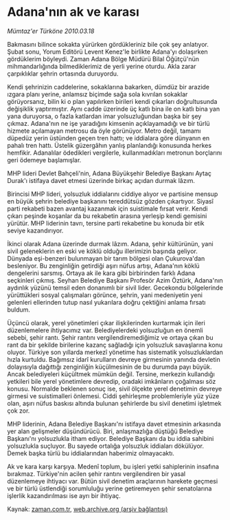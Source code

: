 # Adana'nın ak ve karası

*Mümtaz'er Türköne 2010.03.18*

<tr><td class="metin" colspan="2" style="padding-top: 20px; padding-left: 5px; ">Bakmasını bilince sokakta yürürken gördükleriniz bile çok şey anlatıyor. Şubat sonu, Yorum Editörü Levent Kenez'le birlikte Adana'yı dolaşırken gördüklerim böyleydi. Zaman Adana Bölge Müdürü Bilal Öğütçü'nün mihmandarlığında bilmediklerimiz de yerli yerine oturdu. Akla zarar çarpıklıklar şehrin ortasında duruyordu.</td></tr><tr><td class="metin" colspan="2" style="padding-top: 20px; padding-left: 5px; "><p> Kendi şehrinizin caddelerine, sokaklarına bakarken, dümdüz bir arazide ızgara planı yerine, anlamsız biçimde sağa sola kıvrılan sokaklar görüyorsanız, bilin ki o plan yapılırken birileri kendi çıkarları doğrultusunda değişiklik yaptırmıştır. Aynı cadde üzerinde üç katlı bina ile on katlı bina yan yana duruyorsa, o fazla katlardan imar yolsuzluğundan başka bir şey çıkmaz. Adana'nın ne işe yaradığını kimsenin açıklayamadığı ve bir türlü hizmete açılamayan metrosu da öyle görünüyor. Metro değil, tamamı düpedüz yerin üstünden geçen tren hattı; ve iddialara göre dünyanın en pahalı tren hattı. Üstelik güzergâhın yanlış planlandığı konusunda herkes hemfikir. Adanalılar ödedikleri vergilerle, kullanmadıkları metronun borçlarını geri ödemeye başlamışlar.
<p> MHP lideri Devlet Bahçeli'nin, Adana Büyükşehir Belediye Başkanı Aytaç Durak'ı istifaya davet etmesi üzerinde birkaç açıdan durmak lâzım.
<p> Birincisi MHP lideri, yolsuzluk iddialarını ciddiye alıyor ve partisine mensup en büyük şehrin belediye başkanını tereddütsüz gözden çıkartıyor. Siyasî parti rekabeti bazen avantaj kazanmak için suistimale fırsat verir. Kendi çıkarı peşinde koşanlar da bu rekabetin arasına yerleşip kendi gemisini yürütür. MHP liderinin tavrı, tersine parti rekabetine bu konuda bir etik seviye kazandırıyor.
<p> İkinci olarak Adana üzerinde durmak lâzım. Adana, şehir kültürünün, yani sivil geleneklerin en eski ve köklü olduğu illerimizin başında geliyor. Dünyada eşi-benzeri bulunmayan bir tarım bölgesi olan Çukurova'dan besleniyor. Bu zenginliğin getirdiği aşırı nüfus artışı, Adana'nın köklü dengelerini sarsmış. Ortaya ak ile kara gibi birbirinden farklı Adana seçkinleri çıkmış. Seyhan Belediye Başkanı Profesör Azim Öztürk, Adana'nın aydınlık yüzünü temsil eden donanımlı bir sivil lider. Gecekondu bölgelerinde yürüttükleri sosyal çalışmaları görünce, şehrin, yani medeniyetin yeni gelenleri ellerinden tutup nasıl yukarılara doğru çektiğini anlama fırsatı buldum.
<p> Üçüncü olarak, yerel yönetimleri çıkar ilişkilerinden kurtarmak için ileri düzenlemelere ihtiyacımız var. Belediyelerdeki yolsuzluğun en önemli sebebi, şehir rantı. Şehir rantını vergilendiremediğimiz ve ortaya çıkan bu rant da bir şekilde birilerine kazanç sağladığı için yolsuzluk savaşlarına konu oluyor. Türkiye son yıllarda merkezî yönetime has sistematik yolsuzluklardan hızla kurtuldu. Bağımsız idarî kurulların devreye girmesinin yanında devletin dolayısıyla dağıttığı zenginliğin küçülmesinin de bu durumda payı büyük. Ancak belediyeleri küçültmek mümkün değil. Tersine, merkezin kullandığı yetkileri bile yerel yönetimlere devredip, oradaki imkânların çoğalması söz konusu. Normalde beklenen sonuç ise, sivil ölçekte yerel denetimin devreye girmesi ve suistimalleri önlemesi. Ciddi şehirleşme problemleriyle yüz yüze olan, aşırı nüfus baskısı altında bulunan şehirlerde bu sivil denetimi işletmek çok zor.
<p> MHP liderinin, Adana Belediye Başkanı'nı istifaya davet etmesinin arkasında yer alan gelişmeler düşündürücü. Biri, anlaşmazlığa düştüğü Belediye Başkanı'nı yolsuzlukla itham ediyor. Belediye Başkanı da bu iddia sahibini yolsuzlukla suçluyor. Bu sayede ortalığa yolsuzluk iddiaları dökülüyor. Demek başka türlü bu iddialarından haberimiz olmayacaktı.
<p> Ak ve kara karşı karşıya. Medenî toplum, bu işleri yetki sahiplerinin insafına bırakmaz. Türkiye'nin acilen şehir rantını vergilendiren bir yasal düzenlemeye ihtiyacı var. Bütün sivil denetim araçlarının harekete geçmesi ve bir türlü üstlendiği sorumluluğu yerine getiremeyen şehir senatolarına işlerlik kazandırılması ise ayrı bir ihtiyaç. <br/></p></p></p></p></p></p></p></td></tr>

Kaynak: [zaman.com.tr](http://zaman.com.tr/yazar.do?yazino=962948), [web.archive.org (arşiv bağlantısı)](http://web.archive.org/web/20100328015345/http://zaman.com.tr:80/yazar.do?yazino=962948)
